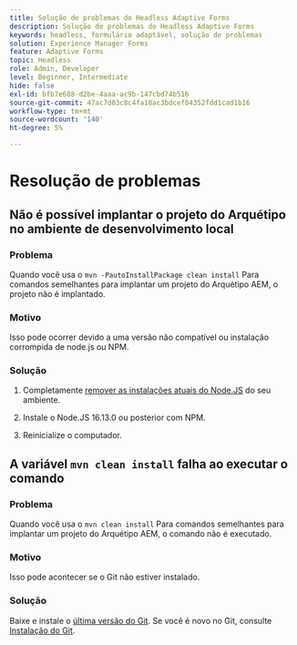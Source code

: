 ```yaml
---
title: Solução de problemas do Headless Adaptive Forms
description: Solução de problemas do Headless Adaptive Forms
keywords: headless, formulário adaptável, solução de problemas
solution: Experience Manager Forms
feature: Adaptive Forms
topic: Headless
role: Admin, Developer
level: Beginner, Intermediate
hide: false
exl-id: bfb7e688-d2be-4aaa-ac9b-147cbd74b516
source-git-commit: 47ac7d03c8c4fa18ac3bdcef04352fdd1cad1b16
workflow-type: tm+mt
source-wordcount: '140'
ht-degree: 5%

---
```


# Resolução de problemas

## Não é possível implantar o projeto do Arquétipo no ambiente de desenvolvimento local

### Problema

Quando você usa o `mvn -PautoInstallPackage clean install` Para comandos semelhantes para implantar um projeto do Arquétipo AEM, o projeto não é implantado.

### Motivo

Isso pode ocorrer devido a uma versão não compatível ou instalação corrompida de node.js ou NPM.

### Solução

1. Completamente [remover as instalações atuais do Node.JS](https://khushwantsehgal.wordpress.com/2022/06/28/how-to-remove-node-js-completely-from-windows-10/) do seu ambiente.

1. Instale o Node.JS 16.13.0 ou posterior com NPM.

1. Reinicialize o computador.


## A variável `mvn clean install` falha ao executar o comando

### Problema

Quando você usa o `mvn clean install` Para comandos semelhantes para implantar um projeto do Arquétipo AEM, o comando não é executado.

### Motivo

Isso pode acontecer se o Git não estiver instalado.

### Solução

Baixe e instale o [última versão do Git](https://git-scm.com/downloads). Se você é novo no Git, consulte [Instalação do Git](https://git-scm.com/book/en/v2/Getting-Started-Installing-Git).
